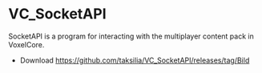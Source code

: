 # VС_SocketAPI
SocketAPI is a program for interacting with the multiplayer content pack in VoxelCore.
- Download https://github.com/taksilia/VC_SocketAPI/releases/tag/Bild
